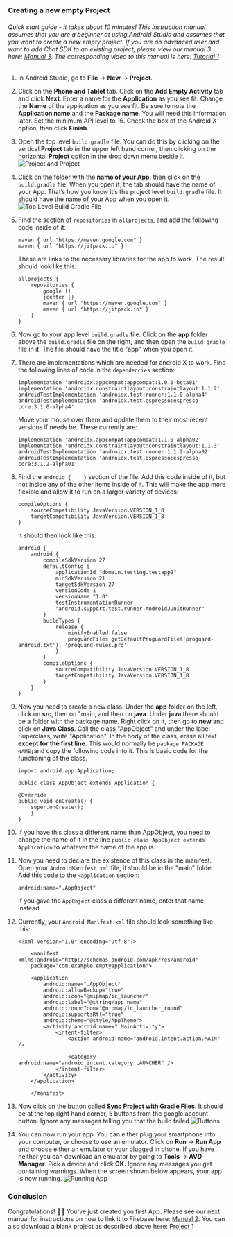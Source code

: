 ### Creating a new empty Project

###### Quick start guide - it takes about 10 minutes! This instruction manual assumes that you are a beginner at using Android Studio and assumes that you want to create a new empty project. If you are an advanced user and want to add Chat SDK to an existing project, please view our manual 3 here: [Manual 3](https://github.com/thecmart/manuals/blob/master/Tutorials/Manual%203%20Integrating%20ChatSDK%20into%20the%20new%20project.md). The corresponding video to this manual is here: [Tutorial 1](https://www.youtube.com/watch?v=AwhxFx8CXCg)

1. In Android Studio, go to **File** -> **New** -> **Project**.

2. Click on the **Phone and Tablet** tab. Click on the **Add Empty Activity** tab and click **Next**. Enter a name for the **Application** as you see fit. Change the **Name** of the application as you see fit. Be sure to note the **Application name** and the **Package name**. You will need this information later. Set the minimum API level to 16. Check the box of the Android X option, then click **Finish**.

3. Open the top level `build.gradle` file. You can do this by clicking on the vertical **Project** tab in the upper left hand corner, then clicking on the horizontal **Project** option in the drop down menu beside it. ![Project and Project](https://github.com/thecmart/manuals/blob/master/Images/Project%20and%20Project.png)

4. Click on the folder with the **name of your App**, then click on the `build.gradle` file. When you open it, the tab should have the name of your App. That’s how you know it’s the project level `build.gradle` file. It should have the name of your App when you open it. ![Top Level Build Gradle File](https://github.com/thecmart/manuals/blob/master/Images/Top%20Level%20Build%20Gradle%20File.png)

5. Find the section of `repositories` in `allprojects`, and add the following code inside of it:

   ```
   maven { url "https://maven.google.com" }
   maven { url "https://jitpack.io" }
   ```

   These are links to the necessary libraries for the app to work. The result should look like this:

   ```
   allprojects {
       repositories {
           google ()
           jcenter ()
           maven { url "https://maven.google.com" }
           maven { url "https://jitpack.io" }
       }
   }
   ```

6. Now go to your app level `build.gradle` file. Click on the **app** folder above the `build.gradle` file on the right, and then open the `build.gradle` file in it. The file should have the title "app" when you open it.

7. There are implementations which are needed for android X to work. Find the following lines of code in the `dependencies` section:

   ```
   implementation 'androidx.appcompat:appcompat:1.0.0-beta01'
   implementation 'androidx.constraintlayout:constraintlayout:1.1.2'
   androidTestImplementation 'androidx.test:runner:1.1.0-alpha4'
   androidTestImplementation 'androidx.test.espresso:espresso-core:3.1.0-alpha4'
   ```

   Move your mouse over them and update them to their most recent versions if needs be. These currently are:

   ```
   implementation 'androidx.appcompat:appcompat:1.1.0-alpha02'
   implementation 'androidx.constraintlayout:constraintlayout:1.1.3'
   androidTestImplementation 'androidx.test:runner:1.1.2-alpha02'
   androidTestImplementation 'androidx.test.espresso:espresso-core:3.1.2-alpha01'
   ```

8. Find the `android {    }` section of the file. Add this code inside of it, but not inside any of the other items inside of it. This will make the app more flexible and allow it to run on a larger variety of devices:

   ```
   compileOptions {
       sourceCompatibility JavaVersion.VERSION_1_8
       targetCompatibility JavaVersion.VERSION_1_8
   }
   ```

   It should then look like this:

   ```
   android {
       android {
           compileSdkVersion 27
           defaultConfig {
               applicationId "domain.testing.testapp2"
               minSdkVersion 21
               targetSdkVersion 27
               versionCode 1
               versionName "1.0"
               testInstrumentationRunner
               "android.support.test.runner.AndroidJUnitRunner"
           }
           buildTypes {
               release {
                   minifyEnabled false
                   proguardFiles getDefaultProguardFile('proguard-android.txt'), 'proguard-rules.pro'
               }
           }
           compileOptions {
               sourceCompatibility JavaVersion.VERSION_1_8
               targetCompatibility JavaVersion.VERSION_1_8
           }
       }
   }
   ```

9. Now you need to create a new class. Under the **app** folder on the left, click on **src**, then on "main, and then on **java**. Under **java** there should  be a folder with the package name. Right click on it, then go to **new** and click on **Java Class**. Call the class "AppObject" and under the label Superclass, write "Application". In the body of the class, erase all text **except for the first line.** This would normally be `package PACKAGE NAME;`and copy the following code into it. This is basic code for the functioning of the class.

   ```
   import android.app.Application;
   
   public class AppObject extends Application {
   
   @Override
   public void onCreate() {
       super.onCreate();
       }
   }
   ```

10. If you have this class a different name than AppObject, you need to change the name of it in the line `public class AppObject extends Application` to whatever the name of the app is.

11. Now you need to declare the existence of this class in the manifest. Open your `AndroidManifest.xml` file, it should be in the "main" folder. Add this code to the `<application` section:

    ```
    android:name=".AppObject"
    ```

    If you gave the `AppObject` class a different name, enter that name instead.

12. Currently, your `Android Manifest.xml` file should look something like this:

    ```
    <?xml version="1.0" encoding="utf-8"?>

        <manifest xmlns:android="http://schemas.android.com/apk/res/android"
        package="com.example.emptyapplication">
        
        <application
            android:name=".AppObject"
            android:allowBackup="true"
            android:icon="@mipmap/ic_launcher"
            android:label="@string/app_name"
            android:roundIcon="@mipmap/ic_launcher_round"
            android:supportsRtl="true"
            android:theme="@style/AppTheme">
            <activity android:name=".MainActivity">
                <intent-filter>
                    <action android:name="android.intent.action.MAIN" />
                    
                    <category android:name="android.intent.category.LAUNCHER" />
                </intent-filter>
            </activity>
        </application>
                    
        </manifest>
    ```


13. Now click on the button called **Sync Project with Gradle Files**. It should be at the top right hand corner, 5 buttons from the google account button. Ignore any messages telling you that the build failed.![Buttons](https://github.com/thecmart/manuals/blob/master/Images/Buttons2.png)

14. You can now run your app. You can either plug your smartphone into your computer, or choose to use an emulator. Click on **Run** -> **Run App** and choose either an emulator or your plugged in phone. If you have neither you can download an emulator by going to **Tools** -> **AVD Manager**. Pick a device and click **OK**. Ignore any messages you get containing warnings. When the screen shown below appears, your app is now running. ![Running App](https://github.com/thecmart/manuals/blob/master/Images/Running%20App.png)

### Conclusion

Congratulations! 🎉🎉 You've just created you first App. Please see our next manual for instructions on how to link it to Firebase here: [Manual 2](https://github.com/thecmart/manuals/blob/master/Tutorials/Manual%202%20Linking%20an%20app%20to%20firebase.md). You can also download a blank project as described above here: [Project 1](https://github.com/thecmart/BlankApp)

